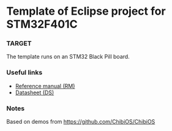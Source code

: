 # Template of Eclipse project for STM32F401C

### TARGET

The template runs on an STM32 Black Pill board.

### Useful links

* [Reference manual (RM)](https://www.st.com/resource/en/reference_manual/rm0368-stm32f401xbc-and-stm32f401xde-advanced-armbased-32bit-mcus-stmicroelectronics.pdf)
* [Datasheet (DS)](https://www.st.com/resource/en/datasheet/stm32f401cb.pdf)

### Notes

Based on demos from https://github.com/ChibiOS/ChibiOS
